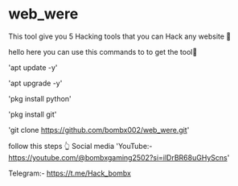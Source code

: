 # web_were
This tool give you 5 Hacking tools that you can Hack any website 👾

hello here you can use this commands to to get the tool👾

'apt update -y'

'apt upgrade -y'

'pkg install python'

'pkg install git'

'git clone https://github.com/bombx002/web_were.git'

follow this steps 👆
Social media
'YouTube:- https://youtube.com/@bombxgaming2502?si=ilDrBR68uGHyScns'

Telegram:- https://t.me/Hack_bombx
